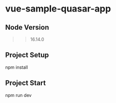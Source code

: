 # vue-sample-quasar-app

## Node Version
>> 16.14.0

## Project Setup
npm install

## Project Start
npm run dev
